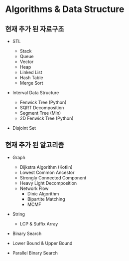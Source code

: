 # Algorithms & Data Structure

## 현재 추가 된 자료구조

- STL
    - Stack    
    - Queue
    - Vector  
    - Heap 
    - Linked List
    - Hash Table
    - Merge Sort

- Interval Data Structure    
    - Fenwick Tree (Python)
    - SQRT Decomposition
    - Segment Tree (Min)
    - 2D Fenwick Tree (Python)

- Disjoint Set

## 현재 추가 된 알고리즘

- Graph
    - Dijkstra Algorithm (Kotlin)
    - Lowest Common Ancestor
    - Strongly Connected Component
    - Heavy Light Decomposition
    - Network Flow
        - Dinic Algorithm
        - Bipartite Matching
        - MCMF

- String
    - LCP & Suffix Array

- Binary Search

- Lower Bound & Upper Bound

- Parallel Binary Search


